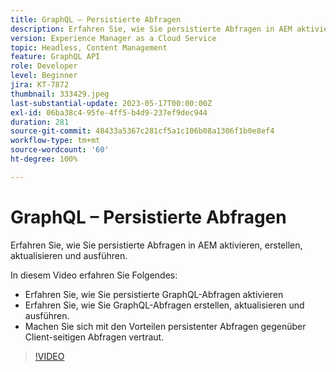 ```yaml
---
title: GraphQL – Persistierte Abfragen
description: Erfahren Sie, wie Sie persistierte Abfragen in AEM aktivieren, erstellen, aktualisieren und ausführen.
version: Experience Manager as a Cloud Service
topic: Headless, Content Management
feature: GraphQL API
role: Developer
level: Beginner
jira: KT-7872
thumbnail: 333429.jpeg
last-substantial-update: 2023-05-17T00:00:00Z
exl-id: 06ba38c4-95fe-4ff5-b4d9-237ef9dec944
duration: 281
source-git-commit: 48433a5367c281cf5a1c106b08a1306f1b0e8ef4
workflow-type: tm+mt
source-wordcount: '60'
ht-degree: 100%

---
```


# GraphQL – Persistierte Abfragen

Erfahren Sie, wie Sie persistierte Abfragen in AEM aktivieren, erstellen, aktualisieren und ausführen.

In diesem Video erfahren Sie Folgendes:

+ Erfahren Sie, wie Sie persistierte GraphQL-Abfragen aktivieren
+ Erfahren Sie, wie Sie GraphQL-Abfragen erstellen, aktualisieren und ausführen.
+ Machen Sie sich mit den Vorteilen persistenter Abfragen gegenüber Client-seitigen Abfragen vertraut.

>[!VIDEO](https://video.tv.adobe.com/v/333429?quality=12&learn=on)

